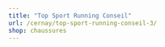```yaml
---
title: "Top Sport Running Conseil"
url: /cernay/top-sport-running-conseil-3/
shop: chaussures
---
```

